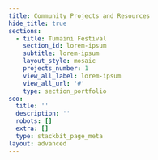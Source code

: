 ```yaml
---
title: Community Projects and Resources
hide_title: true
sections:
  - title: Tumaini Festival
    section_id: lorem-ipsum
    subtitle: lorem-ipsum
    layout_style: mosaic
    projects_number: 1
    view_all_label: lorem-ipsum
    view_all_url: '#'
    type: section_portfolio
seo:
  title: ''
  description: ''
  robots: []
  extra: []
  type: stackbit_page_meta
layout: advanced
---
```

